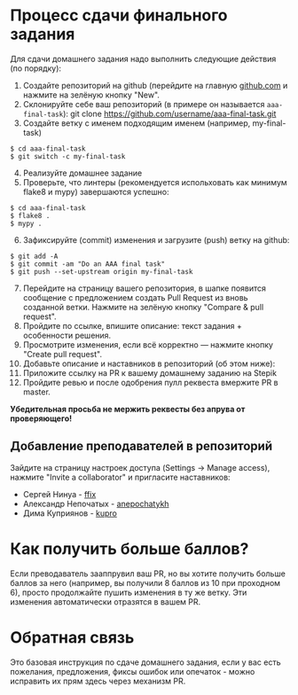 # Процесс сдачи финального задания

Для сдачи домашнего задания надо выполнить следующие действия (по порядку):

1. Создайте репозиторий на github (перейдите на главную [github.com](https://github.com/)
и нажмите на зелёную кнопку "New".
2. Склонируйте себе ваш репозиторий (в примере он называется `aaa-final-task`):
git clone https://github.com/username/aaa-final-task.git
3. Создайте ветку с именем подходящим именем (например, my-final-task)
```
$ cd aaa-final-task
$ git switch -c my-final-task
```
4. Реализуйте домашнее задание
5. Проверьте, что линтеры (рекомендуется испольховать как минимум flake8 и mypy) завершаются успешно:
```
$ cd aaa-final-task
$ flake8 .
$ mypy .
```
6. Зафиксируйте (commit) изменения и загрузите (push) ветку на github:
```
$ git add -A
$ git commit -am "Do an AAA final task"
$ git push --set-upstream origin my-final-task
```
7. Перейдите на страницу вашего репозитория, в шапке появится сообщение с
предложением создать Pull Request из вновь созданной ветки.
Нажмите на зелёную кнопку "Compare & pull request".
8. Пройдите по ссылке, впишите описание: текст задания + особенности решения.
9. Просмотрите изменения, если всё корректно — нажмите кнопку "Create pull request".
10. Добавьте описание и наставников в репозиторий (об этом ниже):
11. Приложите ссылку на PR к вашему домашнему заданию на Stepik
12. Пройдите ревью и после одобрения пулл реквеста вмержите PR в master.


__Убедительная просьба не мержить реквесты без апрува от проверяющего!__

## Добавление преподавателей в репозиторий

Зайдите на страницу настроек доступа (Settings -> Manage access), нажмите "Invite a collaborator" и пригласите наставников:

- Сергей Нинуа - [ffix](https://github.com/ffix)
- Александр Непочатых - [anepochatykh](https://github.com/anepochatykh)
- Дима Куприянов - [kupro](https://github.com/kupro)


# Как получить больше баллов?

Если преводаватель зааппрувил ваш PR, но вы хотите получить больше баллов за него
(например, вы получили 8 баллов из 10 при проходном 6), просто продолжайте пушить
изменения в ту же ветку. Эти изменения автоматически отразятся в вашем PR.


# Обратная связь
Это базовая инструкция по сдаче домашнего задания, если у вас есть пожелания, предложения,
фиксы ошибок или опечаток - можно исправить их прям здесь через механизм PR.

